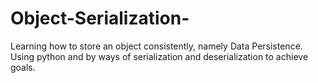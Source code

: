 # Object-Serialization-
Learning how to store an object consistently, namely Data Persistence. Using python and by ways of serialization and deserialization to achieve goals.
